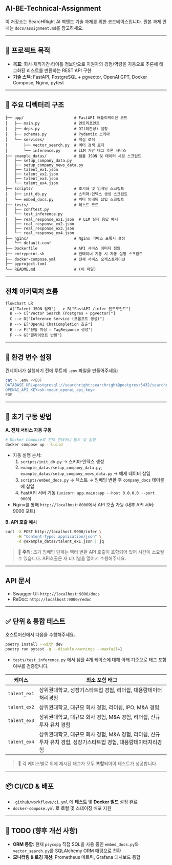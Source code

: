 ## AI-BE-Technical-Assignment

이 저장소는 SearcHRight AI 백엔드 기술 과제를 위한 코드베이스입니다.
원본 과제 안내는 `docs/assignment.md`를 참고하세요.

---

## 🚀 프로젝트 목적

* **목표**: 회사·재직기간·타이틀 정보만으로 지원자의 경험/역량을 자동으로 추론해 태그화된 리스트를 반환하는 REST API 구현
* **기술 스택**: FastAPI, PostgreSQL + pgvector, OpenAI GPT, Docker Compose, Nginx, pytest

---

## 📂 주요 디렉터리 구조

```
├── app/                      # FastAPI 애플리케이션 코드
│   ├── main.py               # 엔트리포인트
│   ├── deps.py               # DI(의존성) 설정
│   ├── schemas.py            # Pydantic 스키마
│   └── services/             # 핵심 로직
│       ├── vector_search.py  # 벡터 검색 로직
│       └── inference.py      # LLM 기반 태그 추론 서비스
├── example_datas/            # 샘플 JSON 및 데이터 세팅 스크립트
│   ├── setup_company_data.py
│   ├── setup_company_news_data.py
│   ├── talent_ex1.json
│   ├── talent_ex2.json
│   ├── talent_ex3.json
│   └── talent_ex4.json
├── scripts/                  # 초기화 및 임베딩 스크립트
│   ├── init_db.py            # 스키마·인덱스 생성 스크립트
│   └── embed_docs.py         # 벡터 임베딩 삽입 스크립트
├── tests/                    # 테스트 코드
│   ├── conftest.py
│   └── test_inference.py
│   ├── real_response_ex1.json  # LLM 실제 응답 예시
│   ├── real_response_ex2.json
│   ├── real_response_ex3.json
│   └── real_response_ex4.json
├── nginx/                    # Nginx 리버스 프록시 설정
│   └── default.conf
├── Dockerfile                # API 서비스 이미지 정의
├── entrypoint.sh             # 컨테이너 기동 시 자동 실행 스크립트
├── docker-compose.yml        # 전체 서비스 오케스트레이션
├── pyproject.toml
└── README.md                 # (이 파일)
```

---

## 전체 아키텍처 흐름

```mermaid
flowchart LR
  A["Talent JSON 입력"] --> B["FastAPI /infer 엔드포인트"]
  B --> C["Vector Search (Postgres + pgvector)"]
  C --> D["Inference Service (프롬프트 생성)"]
  D --> E["OpenAI ChatCompletion 호출"]
  E --> F["응답 파싱 → TagResponse 생성"]
  F --> G["클라이언트 반환"]
```

---

## 🔧 환경 변수 설정

컨테이너가 실행되기 전에 루트에 `.env` 파일을 만들어주세요:

```bash
cat > .env <<EOF
DATABASE_URL=postgresql://searchright:searchright@postgres:5432/searchright
OPENAI_API_KEY=sk-<your_openai_api_key>
EOF
```

---

## 🚀 초기 구동 방법

**A. 전체 서비스 자동 구동**

```bash
# Docker Compose로 전체 컨테이너 빌드 및 실행
docker compose up --build
```

- 자동 실행 순서:
  1. `scripts/init_db.py` → 스키마·인덱스 생성
  2. `example_datas/setup_company_data.py`, `example_datas/setup_company_news_data.py` → 예제 데이터 삽입
  3. `scripts/embed_docs.py` → 텍스트 → 임베딩 변환 후 `company_docs` 테이블에 삽입
  4. FastAPI 서버 기동 (`uvicorn app.main:app --host 0.0.0.0 --port 9000`)
- Nginx를 통해 `http://localhost:8000`에서 API 호출 가능 (내부 API 서버: 9000 포트)

**B. API 호출 예시**

```bash
curl -X POST http://localhost:9000/infer \
     -H "Content-Type: application/json" \
     -d @example_datas/talent_ex1.json | jq
```

> 🚧 **주의**: 초기 임베딩 단계는 벡터 변환 API 호출이 포함되어 있어 시간이 소요될 수 있습니다. API호출은 새 터미널을 열어서 수행해주세요.

---

## API 문서

* Swagger UI: `http://localhost:9000/docs`
* ReDoc:        `http://localhost:9000/redoc`

---

## ✅ 단위 & 통합 테스트
호스트머신에서 다음을 수행해주세요.
```bash
poetry install --with dev
poetry run pytest -q --disable-warnings --maxfail=1
```

* `tests/test_inference.py` 에서 샘플 4개 케이스에 대해 아래 기준으로 태그 포함 여부를 검증합니다.

| 케이스       | 최소 포함 태그                                                                                                                                    |
|-------------|--------------------------------------------------------------------------------------------------------------------------------------------------|
| `talent_ex1` | 상위권대학교, 성장기스타트업 경험, 리더쉽, 대용량데이터처리경험                                                                                        |
| `talent_ex2` | 상위권대학교, 대규모 회사 경험, 리더쉽, IPO, M&A 경험                                                                                                 |
| `talent_ex3` | 상위권대학교, 대규모 회사 경험, M&A 경험, 리더쉽, 신규 투자 유치 경험                                                                                 |
| `talent_ex4` | 상위권대학교, 대규모 회사 경험, M&A 경험, 리더쉽, 신규 투자 유치 경험, 성장기스타트업 경험, 대용량데이터처리경험                                           |

> 🎯 각 케이스별로 위에 제시된 태그가 모두 **포함**되어야 테스트가 성공합니다.
---

## 📦 CI/CD & 배포

* `.github/workflows/ci.yml` 에 **테스트** 및 **Docker 빌드** 설정 완료
* `docker-compose.yml` 로 로컬 및 스테이징 배포 지원

---

## 🚧 TODO (향후 개선 사항)

* **ORM 통합**: 현재 `psycopg` 직접 SQL을 사용 중인 `embed_docs.py`와 `vector_search.py`를 SQLAlchemy ORM 매핑으로 전환
* **모니터링 & 로깅 개선**: Prometheus 메트릭, Grafana 대시보드 통합
